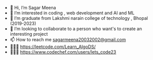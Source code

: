 - 👋 Hi, I’m Sagar Meena
- 👀 I’m interested in coding , web development and AI and ML
- 🌱 I’m graduate from Lakshmi narain college of technology , Bhopal (2019-2023)
- 💞️ I’m looking to collaborate to a person who want's to create an interesting project
- 📫 How to reach me sagarmeena20032002@gmail.com
- 👩🏻‍💻 https://leetcode.com/Learn_AlgoDS/
- 👩🏻‍💻 https://www.codechef.com/users/lets_code23
  

<!---
sagar2meena/sagar2meena is a ✨ special ✨ repository because its `README.md` (this file) appears on your GitHub profile.
You can click the Preview link to take a look at your changes.
--->
